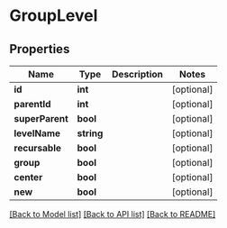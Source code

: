 # GroupLevel

## Properties
Name | Type | Description | Notes
------------ | ------------- | ------------- | -------------
**id** | **int** |  | [optional] 
**parentId** | **int** |  | [optional] 
**superParent** | **bool** |  | [optional] 
**levelName** | **string** |  | [optional] 
**recursable** | **bool** |  | [optional] 
**group** | **bool** |  | [optional] 
**center** | **bool** |  | [optional] 
**new** | **bool** |  | [optional] 

[[Back to Model list]](../../README.md#documentation-for-models) [[Back to API list]](../../README.md#documentation-for-api-endpoints) [[Back to README]](../../README.md)

